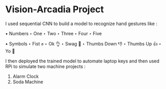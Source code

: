 # Vision-Arcadia Project

I used sequential CNN to build a model to recognize hand gestures like :

• Numbers
  ‣ One
  ‣ Two
  ‣ Three
  ‣ Four
  ‣ Five
  
• Symbols
  ‣ Fist ✊
  ‣ Ok 👌
  ‣ Swag 🤘
  ‣ Thumbs Down 👎
  ‣ Thumbs Up 👍
  ‣ Yo 🤟

I then deployed the trained model to automate laptop keys and then used RPi to simulate two machine projects :
  1) Alarm Clock
  2) Soda Machine


